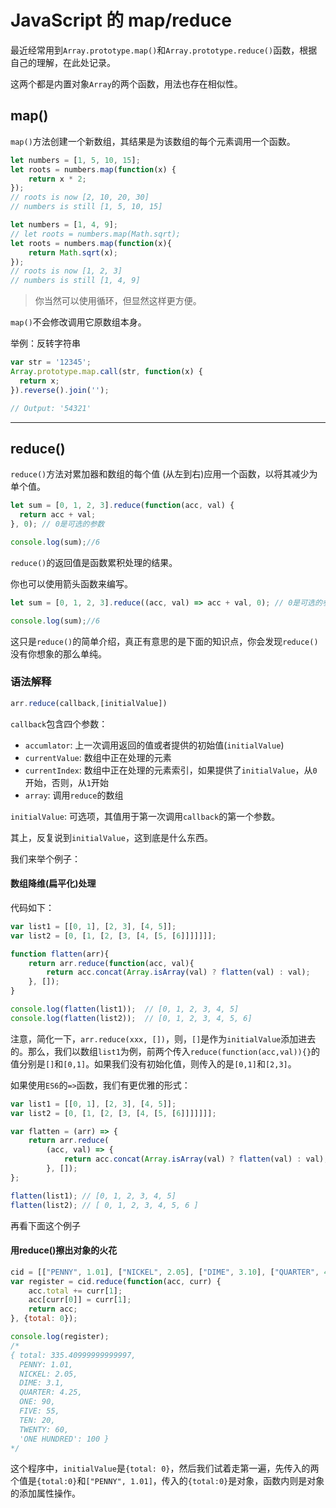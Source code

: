 # JavaScript 的 map/reduce

最近经常用到`Array.prototype.map()`和`Array.prototype.reduce()`函数，根据自己的理解，在此处记录。

这两个都是内置对象`Array`的两个函数，用法也存在相似性。

## map()

`map()`方法创建一个新数组，其结果是为该数组的每个元素调用一个函数。

```javascript
let numbers = [1, 5, 10, 15];
let roots = numbers.map(function(x) {
    return x * 2;
});
// roots is now [2, 10, 20, 30]
// numbers is still [1, 5, 10, 15]

let numbers = [1, 4, 9];
// let roots = numbers.map(Math.sqrt);
let roots = numbers.map(function(x){
    return Math.sqrt(x);
});
// roots is now [1, 2, 3]
// numbers is still [1, 4, 9]
```

> 你当然可以使用循环，但显然这样更方便。

`map()`不会修改调用它原数组本身。

举例：反转字符串

```javascript
var str = '12345';
Array.prototype.map.call(str, function(x) {
  return x;
}).reverse().join('');

// Output: '54321'
```

---

## reduce()

`reduce()`方法对累加器和数组的每个值 (从左到右)应用一个函数，以将其减少为单个值。

```javascript
let sum = [0, 1, 2, 3].reduce(function(acc, val) {
  return acc + val;
}, 0); // 0是可选的参数

console.log(sum);//6
```

`reduce()`的返回值是函数累积处理的结果。

你也可以使用箭头函数来编写。

```javascript
let sum = [0, 1, 2, 3].reduce((acc, val) => acc + val, 0); // 0是可选的参数

console.log(sum);//6
```

这只是`reduce()`的简单介绍，真正有意思的是下面的知识点，你会发现`reduce()`没有你想象的那么单纯。

### 语法解释

```javascript
arr.reduce(callback,[initialValue])
```

`callback`包含四个参数：

- `accumlator`: 上一次调用返回的值或者提供的初始值(`initialValue`)
- `currentValue`: 数组中正在处理的元素
- `currentIndex`: 数组中正在处理的元素索引，如果提供了`initialValue`，从`0`开始，否则，从`1`开始
- `array`: 调用`reduce`的数组

`initialValue`: 可选项，其值用于第一次调用`callback`的第一个参数。 

其上，反复说到`initialValue`，这到底是什么东西。

我们来举个例子：

#### 数组降维(扁平化)处理

代码如下：

```javascript
var list1 = [[0, 1], [2, 3], [4, 5]];
var list2 = [0, [1, [2, [3, [4, [5, [6]]]]]]];

function flatten(arr){
    return arr.reduce(function(acc, val){
        return acc.concat(Array.isArray(val) ? flatten(val) : val);
    }, []);
}

console.log(flatten(list1));  // [0, 1, 2, 3, 4, 5]
console.log(flatten(list2));  // [0, 1, 2, 3, 4, 5, 6]
```

注意，简化一下，`arr.reduce(xxx, [])`，则，`[]`是作为`initialValue`添加进去的。那么，我们以数组`list1`为例，前两个传入`reduce(function(acc,val)){}`的值分别是`[]`和`[0,1]`。如果我们没有初始化值，则传入的是`[0,1]`和`[2,3]`。

如果使用`ES6`的`=>`函数，我们有更优雅的形式：

```javascript
var list1 = [[0, 1], [2, 3], [4, 5]];
var list2 = [0, [1, [2, [3, [4, [5, [6]]]]]]];

var flatten = (arr) => {
    return arr.reduce(
        (acc, val) => {
            return acc.concat(Array.isArray(val) ? flatten(val) : val);
        }, []);
};

flatten(list1); // [0, 1, 2, 3, 4, 5]
flatten(list2); // [ 0, 1, 2, 3, 4, 5, 6 ]
```

再看下面这个例子

#### 用reduce()擦出对象的火花

```javascript
cid = [["PENNY", 1.01], ["NICKEL", 2.05], ["DIME", 3.10], ["QUARTER", 4.25], ["ONE", 90.00], ["FIVE", 55.00], ["TEN", 20.00], ["TWENTY", 60.00], ["ONE HUNDRED", 100.00]];
var register = cid.reduce(function(acc, curr) {
    acc.total += curr[1];
    acc[curr[0]] = curr[1];
    return acc;
}, {total: 0});

console.log(register);
/*
{ total: 335.40999999999997,
  PENNY: 1.01,
  NICKEL: 2.05,
  DIME: 3.1,
  QUARTER: 4.25,
  ONE: 90,
  FIVE: 55,
  TEN: 20,
  TWENTY: 60,
  'ONE HUNDRED': 100 }
*/
```

这个程序中，`initialValue`是`{total: 0}`，然后我们试着走第一遍，先传入的两个值是`{total:0}`和`["PENNY", 1.01]`，传入的`{total:0}`是对象，函数内则是对象的添加属性操作。
